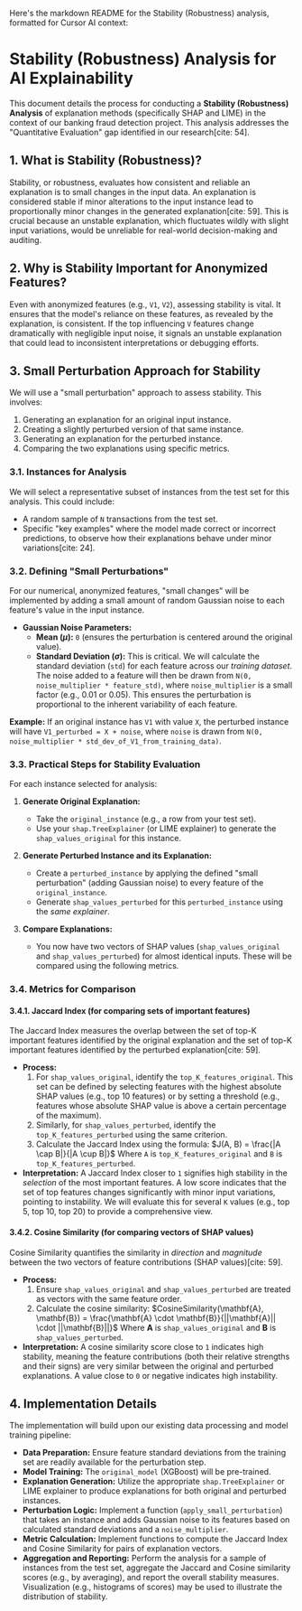 Here's the markdown README for the Stability (Robustness) analysis, formatted for Cursor AI context:

# Stability (Robustness) Analysis for AI Explainability

This document details the process for conducting a **Stability (Robustness) Analysis** of explanation methods (specifically SHAP and LIME) in the context of our banking fraud detection project. This analysis addresses the "Quantitative Evaluation" gap identified in our research[cite: 54].

## 1. What is Stability (Robustness)?

Stability, or robustness, evaluates how consistent and reliable an explanation is to small changes in the input data. An explanation is considered stable if minor alterations to the input instance lead to proportionally minor changes in the generated explanation[cite: 59]. This is crucial because an unstable explanation, which fluctuates wildly with slight input variations, would be unreliable for real-world decision-making and auditing.

## 2. Why is Stability Important for Anonymized Features?

Even with anonymized features (e.g., `V1`, `V2`), assessing stability is vital. It ensures that the model's reliance on these features, as revealed by the explanation, is consistent. If the top influencing `V` features change dramatically with negligible input noise, it signals an unstable explanation that could lead to inconsistent interpretations or debugging efforts.

## 3. Small Perturbation Approach for Stability

We will use a "small perturbation" approach to assess stability. This involves:
1.  Generating an explanation for an original input instance.
2.  Creating a slightly perturbed version of that same instance.
3.  Generating an explanation for the perturbed instance.
4.  Comparing the two explanations using specific metrics.

### 3.1. Instances for Analysis

We will select a representative subset of instances from the test set for this analysis. This could include:
* A random sample of `N` transactions from the test set.
* Specific "key examples" where the model made correct or incorrect predictions, to observe how their explanations behave under minor variations[cite: 24].

### 3.2. Defining "Small Perturbations"

For our numerical, anonymized features, "small changes" will be implemented by adding a small amount of random Gaussian noise to each feature's value in the input instance.

* **Gaussian Noise Parameters:**
    * **Mean ($\mu$):** `0` (ensures the perturbation is centered around the original value).
    * **Standard Deviation ($\sigma$):** This is critical. We will calculate the standard deviation (`std`) for each feature across our *training dataset*. The noise added to a feature will then be drawn from `N(0, noise_multiplier * feature_std)`, where `noise_multiplier` is a small factor (e.g., 0.01 or 0.05). This ensures the perturbation is proportional to the inherent variability of each feature.

**Example:** If an original instance has `V1` with value `X`, the perturbed instance will have `V1_perturbed = X + noise`, where `noise` is drawn from `N(0, noise_multiplier * std_dev_of_V1_from_training_data)`.

### 3.3. Practical Steps for Stability Evaluation

For each instance selected for analysis:

1.  **Generate Original Explanation:**
    * Take the `original_instance` (e.g., a row from your test set).
    * Use your `shap.TreeExplainer` (or LIME explainer) to generate the `shap_values_original` for this instance.

2.  **Generate Perturbed Instance and its Explanation:**
    * Create a `perturbed_instance` by applying the defined "small perturbation" (adding Gaussian noise) to every feature of the `original_instance`.
    * Generate `shap_values_perturbed` for this `perturbed_instance` using the *same explainer*.

3.  **Compare Explanations:**
    * You now have two vectors of SHAP values (`shap_values_original` and `shap_values_perturbed`) for almost identical inputs. These will be compared using the following metrics.

### 3.4. Metrics for Comparison

#### 3.4.1. Jaccard Index (for comparing sets of important features)

The Jaccard Index measures the overlap between the set of top-K important features identified by the original explanation and the set of top-K important features identified by the perturbed explanation[cite: 59].

* **Process:**
    1.  For `shap_values_original`, identify the `top_K_features_original`. This set can be defined by selecting features with the highest absolute SHAP values (e.g., top 10 features) or by setting a threshold (e.g., features whose absolute SHAP value is above a certain percentage of the maximum).
    2.  Similarly, for `shap_values_perturbed`, identify the `top_K_features_perturbed` using the same criterion.
    3.  Calculate the Jaccard Index using the formula:
        $J(A, B) = \frac{|A \cap B|}{|A \cup B|}$
        Where `A` is `top_K_features_original` and `B` is `top_K_features_perturbed`.
* **Interpretation:** A Jaccard Index closer to `1` signifies high stability in the *selection* of the most important features. A low score indicates that the set of top features changes significantly with minor input variations, pointing to instability. We will evaluate this for several `K` values (e.g., top 5, top 10, top 20) to provide a comprehensive view.

#### 3.4.2. Cosine Similarity (for comparing vectors of SHAP values)

Cosine Similarity quantifies the similarity in *direction* and *magnitude* between the two vectors of feature contributions (SHAP values)[cite: 59].

* **Process:**
    1.  Ensure `shap_values_original` and `shap_values_perturbed` are treated as vectors with the same feature order.
    2.  Calculate the cosine similarity:
        $CosineSimilarity(\mathbf{A}, \mathbf{B}) = \frac{\mathbf{A} \cdot \mathbf{B}}{||\mathbf{A}|| \cdot ||\mathbf{B}||}$
        Where $\mathbf{A}$ is `shap_values_original` and $\mathbf{B}$ is `shap_values_perturbed`.
* **Interpretation:** A cosine similarity score close to `1` indicates high stability, meaning the feature contributions (both their relative strengths and their signs) are very similar between the original and perturbed explanations. A value close to `0` or negative indicates high instability.

## 4. Implementation Details

The implementation will build upon our existing data processing and model training pipeline:

* **Data Preparation:** Ensure feature standard deviations from the training set are readily available for the perturbation step.
* **Model Training:** The `original_model` (XGBoost) will be pre-trained.
* **Explanation Generation:** Utilize the appropriate `shap.TreeExplainer` or LIME explainer to produce explanations for both original and perturbed instances.
* **Perturbation Logic:** Implement a function (`apply_small_perturbation`) that takes an instance and adds Gaussian noise to its features based on calculated standard deviations and a `noise_multiplier`.
* **Metric Calculation:** Implement functions to compute the Jaccard Index and Cosine Similarity for pairs of explanation vectors.
* **Aggregation and Reporting:** Perform the analysis for a sample of instances from the test set, aggregate the Jaccard and Cosine similarity scores (e.g., by averaging), and report the overall stability measures. Visualization (e.g., histograms of scores) may be used to illustrate the distribution of stability.
